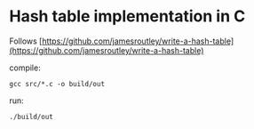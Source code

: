 # Hash table implementation in C

Follows [https://github.com/jamesroutley/write-a-hash-table](https://github.com/jamesroutley/write-a-hash-table)

compile:

```
gcc src/*.c -o build/out
```

run:

```
./build/out
```
